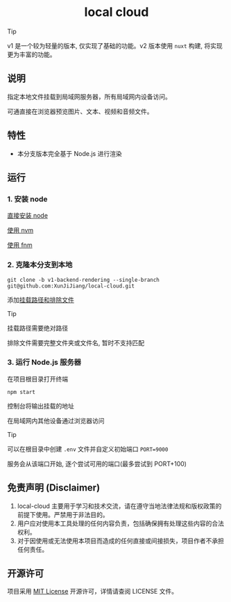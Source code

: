 <h1 align="center">local cloud</h1>

> [!TIP]
> v1 是一个较为轻量的版本, 仅实现了基础的功能。v2 版本使用 `nuxt` 构建, 将实现更为丰富的功能。

## 说明

指定本地文件挂载到局域网服务器，所有局域网内设备访问。

可通直接在浏览器预览图片、文本、视频和音频文件。

## 特性

- 本分支版本完全基于 Node.js 进行渲染

## 运行

### 1. 安装 node

[直接安装 node](https://nodejs.org/en/download)

[使用 nvm](https://github.com/nvm-sh/nvm?tab=readme-ov-file#installing-and-updating)

[使用 fnm](https://github.com/Schniz/fnm?tab=readme-ov-file#installation)

### 2. 克隆本分支到本地

```shell
git clone -b v1-backend-rendering --single-branch git@github.com:XunJiJiang/local-cloud.git
```

添加[挂载路径和排除文件](serve/json/folders.json)

> [!TIP]
>
> 挂载路径需要绝对路径
>
> 排除文件需要完整文件夹或文件名, 暂时不支持匹配

### 3. 运行 Node.js 服务器

在项目根目录打开终端

```shell
npm start
```

控制台将输出挂载的地址

在局域网内其他设备通过浏览器访问

> [!TIP]
> 可以在根目录中创建 `.env` 文件并自定义初始端口 `PORT=9000`
>
> 服务会从该端口开始, 逐个尝试可用的端口(最多尝试到 PORT+100)

## 免责声明 (Disclaimer)

1. local-cloud 主要用于学习和技术交流，请在遵守当地法律法规和版权政策的前提下使用。严禁用于非法目的。
2. 用户应对使用本工具处理的任何内容负责，包括确保拥有处理这些内容的合法权利。
3. 对于因使用或无法使用本项目而造成的任何直接或间接损失，项目作者不承担任何责任。

## 开源许可

项目采用 [MIT License](./LICENSE) 开源许可，详情请查阅 LICENSE 文件。
